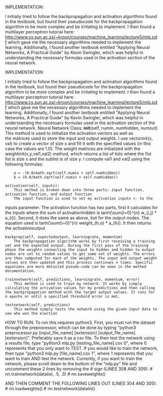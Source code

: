IMPLEMENTATION:

I initially tried to follow the backpropagation and activation algorithms found in the textbook, but found their pseudocode for the backpropagation algorithm to be more complex and be irritating to implement. I then found a multilayer perceptron tutorial here: http://www.cs.sun.ac.za/~kroon/courses/machine_learning/lecture5/mlp.pdf which gave me the necessary algorithms needed to implement the learning. Additionally, I found another textbook entitled "Applying Neural Networks, A Practical Guide" by Kevin Swingler, which was helpful in understanding the necessary formulas used in the activation section of the neural network. 

IMPLEMENTATION:

I initially tried to follow the backpropagation and activation algorithms found in the textbook, but found their pseudocode for the backpropagation algorithm to be more complex and be irritating to implement. I then found a multilayer perceptron tutorial here: http://www.cs.sun.ac.za/~kroon/courses/machine_learning/lecture5/mlp.pdf which gave me the necessary algorithms needed to implement the learning. Additionally, I found another textbook entitled "Applying Neural Networks, A Practical Guide" by Kevin Swingler, which was helpful in understanding the necessary formulas used in the activation section of the neural network. 
Neural Network Class:
	__init__(self, numin, numhidden, numout)
		This method is used to initialize the activation vectors as well as 	
the matrices used to store the input and output weights. I use vectorinit(x, val) to create a vector of size x and fill it with the specified values (in this case the values are 1.0). The weight matrices are initialized with the weightinit(x,y,val1,val2) method, which returns a list of lists where the fist list is size x and the sublist is of size y. I compute val1 and val2 using the following formulas:
		
		a = -(6.0/math.sqrt(self.numin + self.numhidden))
		b = (6.0/math.sqrt(self.numin + self.numhidden))
		
	activation(self, inputs):
		This method is broken down into three parts: input function, activation function, and output function
		The input function is used to set my activation inputs <- to the 
inputs parameter.
		The activation function has two parts, first it calculates for the 
inputs where the sum of activationhidden is tanh(\sum{i=0}^{n} w_{i,j} * a_{i}). Second, it does the same as above, but for the output nodes. The equation used is tanh(\sum{i=0}^{n} weight_{h,o} * a_{h}). It then returns the activationoutput
		
	backprop(self, expectedoutput, learningrate, momentum)
		The backpropagation algorithm works by first receiving a training set and the expected output. During the first pass of the training phase the weights connecting the input to hidden and hidden to output nodes are set to random values to get some set of weights. The errors are then computed for each of the weights. The input and output weight values are then updated and this process continues n times. Specific equations are more detailed pseudo-code can be seen in the method documentation.
		
	trainnetwork(self, predictions, learningrate, momentum, error)
		This method is used to train my network. It works by simply calculating the activation values for my predictions and then calling the backpropagation method with the target output values. It runs for n epochs or until a specified threshold error is met.
	
	testnetwork(self, predictions)
		This method simply tests the network using the given input data to see who won the election

HOW TO RUN:
	To run this requires python3. First, you must run the dataset through the preprocessor, which can be done by typing "python3 preprocessor.py [input_file_name].[extension] [output_file_name].[extension]". Preferably save it as a csv file. To then test the network using a results file, type "python3 mlp.py [testing_file_name].csv 0", where 0 represents that you only want to TEST. If you would like to train the network, then type "python3 mlp.py [file_name].csv 1", where 1 represents that you want to train AND test the network. Currently, if you want to train the network, please scroll down to the bottom of the "mlp.py" file and uncomment these 2 lines by removing the # sign (LINES 308 AND 309):
	#	nn.trainnetwork(datalist, .5, .3)
	#	nn.saveweights()

AND THEN COMMENT THE FOLLOWING LINES OUT (LINES 304 AND 305):
	#	nn.loadweights()
	#	nn.testnetwork(datalist)